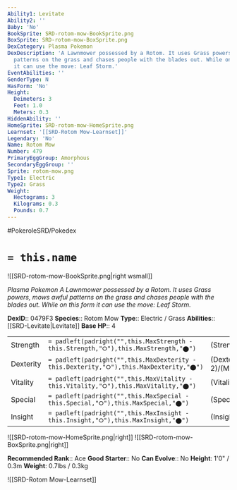 ```yaml
---
Ability1: Levitate
Ability2: ''
Baby: 'No'
BookSprite: SRD-rotom-mow-BookSprite.png
BoxSprite: SRD-rotom-mow-BoxSprite.png
DexCategory: Plasma Pokemon
DexDescription: 'A Lawnmower possessed by a Rotom. It uses Grass powers, mows awful
  patterns on the grass and chases people with the blades out. While on this form
  it can use the move: Leaf Storm.'
EventAbilities: ''
GenderType: N
HasForm: 'No'
Height:
  Deimeters: 3
  Feet: 1.0
  Meters: 0.3
HiddenAbility: ''
HomeSprite: SRD-rotom-mow-HomeSprite.png
Learnset: '[[SRD-Rotom Mow-Learnset]]'
Legendary: 'No'
Name: Rotom Mow
Number: 479
PrimaryEggGroup: Amorphous
SecondaryEggGroup: ''
Sprite: rotom-mow.png
Type1: Electric
Type2: Grass
Weight:
  Hectograms: 3
  Kilograms: 0.3
  Pounds: 0.7
---
```


#PokeroleSRD/Pokedex

# `= this.name`

![[SRD-rotom-mow-BookSprite.png|right wsmall]]

*Plasma Pokemon*
*A Lawnmower possessed by a Rotom. It uses Grass powers, mows awful patterns on the grass and chases people with the blades out. While on this form it can use the move: Leaf Storm.*

**DexID**:: 0479F3
**Species**:: Rotom Mow
**Type**:: Electric / Grass
**Abilities**:: [[SRD-Levitate|Levitate]]
**Base HP**:: 4

|           |                                                                                        |                                          |
| --------- | -------------------------------------------------------------------------------------- | ---------------------------------------- |
| Strength  | `= padleft(padright("",this.MaxStrength - this.Strength,"⭘"),this.MaxStrength,"⬤")`    | (Strength::2)/(MaxStrength::4)   |
| Dexterity | `= padleft(padright("",this.MaxDexterity - this.Dexterity,"⭘"),this.MaxDexterity,"⬤")` | (Dexterity:: 2)/(MaxDexterity::5) |
| Vitality  | `= padleft(padright("",this.MaxVitality - this.Vitality,"⭘"),this.MaxVitality,"⬤")`    | (Vitality::3)/(MaxVitality::6)   |
| Special   | `= padleft(padright("",this.MaxSpecial - this.Special,"⭘"),this.MaxSpecial,"⬤")`       | (Special::3)/(MaxSpecial::6)     |
| Insight   | `= padleft(padright("",this.MaxInsight - this.Insight,"⭘"),this.MaxInsight,"⬤")`       | (Insight::3)/(MaxInsight::6)     |

![[SRD-rotom-mow-HomeSprite.png|right]]
![[SRD-rotom-mow-BoxSprite.png|right]]

**Recommended Rank**:: Ace
**Good Starter**:: No
**Can Evolve**:: No
**Height**: 1'0" / 0.3m
**Weight**: 0.7lbs / 0.3kg

![[SRD-Rotom Mow-Learnset]]